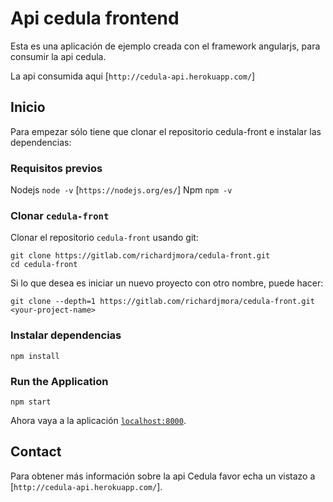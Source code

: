 # Api cedula frontend

Esta es una aplicación de ejemplo creada con el framework angularjs, para consumir la api cedula.

La api consumida aqui [`http://cedula-api.herokuapp.com/`]



## Inicio

Para empezar sólo tiene que clonar el  repositorio cedula-front e instalar las dependencias:

### Requisitos previos

Nodejs `node -v` [`https://nodejs.org/es/`]
Npm `npm -v`

### Clonar `cedula-front`

Clonar el repositorio `cedula-front` usando git:

```
git clone https://gitlab.com/richardjmora/cedula-front.git
cd cedula-front
```

Si lo que desea es iniciar un nuevo proyecto con otro nombre, puede hacer:

```
git clone --depth=1 https://gitlab.com/richardjmora/cedula-front.git <your-project-name>
```


### Instalar dependencias

```
npm install
```

### Run the Application


```
npm start
```

Ahora vaya a la aplicación [`localhost:8000`][local-app-url].


## Contact

Para obtener más información sobre la api Cedula favor echa un vistazo a [`http://cedula-api.herokuapp.com/`].


[angularjs]: https://angularjs.org/
[bower]: http://bower.io/
[git]: https://git-scm.com/
[http-server]: https://github.com/indexzero/http-server
[jasmine]: https://jasmine.github.io/
[jdk]: https://wikipedia.org/wiki/Java_Development_Kit
[jdk-download]: http://www.oracle.com/technetwork/java/javase/downloads
[karma]: https://karma-runner.github.io/
[local-app-url]: http://localhost:8000/index.html
[node]: https://nodejs.org/
[npm]: https://www.npmjs.org/
[protractor]: http://www.protractortest.org/
[selenium]: http://docs.seleniumhq.org/
[travis]: https://travis-ci.org/
[travis-docs]: https://docs.travis-ci.com/user/getting-started
